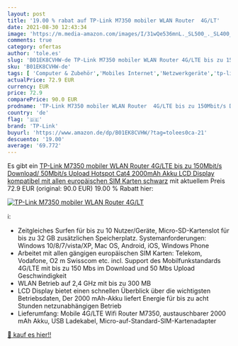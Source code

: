 ```yaml
---
layout: post
title: '19.00 % rabat auf TP-Link M7350 mobiler WLAN Router  4G/LT'
date: 2021-08-30 12:43:34
image: 'https://m.media-amazon.com/images/I/31wQe536mnL._SL500_._SL400_.jpg'
comments: true
category: ofertas
author: 'tole.es'
slug: 'B01EK8CVHW-de TP-Link M7350 mobiler WLAN Router 4G/LTE bis zu 150Mbit/s...'
sku: 'B01EK8CVHW-de'
tags: [ 'Computer & Zubehör','Mobiles Internet','Netzwerkgeräte','tp-link', ]
actualPrice: 72.9 EUR
currency: EUR
price: 72.9
comparePrice: 90.0 EUR
prodname: 'TP-Link M7350 mobiler WLAN Router  4G/LTE bis zu 150Mbit/s Download/ 50Mbit/s Upload  Hotspot  Cat4  2000mAh Akku  LCD Display  kompatibel mit allen europäischen SIM Karten  schwarz'
country: 'de'
flag: '🇩🇪'
brand: 'TP-Link'
buyurl: 'https://www.amazon.de/dp/B01EK8CVHW/?tag=tolees0ca-21'
descuento: '19.00'
average: '69.772'
---
```


Es gibt ein [TP-Link M7350 mobiler WLAN Router  4G/LTE bis zu 150Mbit/s Download/ 50Mbit/s Upload  Hotspot  Cat4  2000mAh Akku  LCD Display  kompatibel mit allen europäischen SIM Karten  schwarz](https://www.amazon.de/dp/B01EK8CVHW/?tag=tolees0ca-21) mit aktuellem Preis 72.9 EUR (original: 90.0 EUR) 19.00 % Rabatt hier:

[![TP-Link M7350 mobiler WLAN Router  4G/LT](https://m.media-amazon.com/images/I/31wQe536mnL._SL500_._SL400_.jpg)](https://www.amazon.de/dp/B01EK8CVHW/?tag=tolees0ca-21)

ℹ️:

- Zeitgleiches Surfen für bis zu 10 Nutzer/Geräte, Micro-SD-Kartenslot für bis zu 32 GB zusätzlichen Speicherplatz. Systemanforderungen: Windows 10/8/7/vista/XP, Mac OS, Android, iOS, Windows Phone
- Arbeitet mit allen gängigen europäischen SIM Karten: Telekom, Vodafone, O2 m Swisscom etc. incl. Support des Mobilfunkstandards 4G/LTE mit bis zu 150 Mbs im Download und 50 Mbs Upload Geschwindigkeit
- WLAN Betrieb auf 2,4 GHz mit bis zu 300 MB
- LCD Display bietet einen schnellen Überblick über die wichtigsten Betriebsdaten, Der 2000 mAh-Akku liefert Energie für bis zu acht Stunden netzunabhängigen Betrieb
- Lieferumfang: Mobile 4G/LTE Wifi Router M7350, austauschbarer 2000 mAh Akku, USB Ladekabel, Micro-auf-Standard-SIM-Kartenadapter

[🛒 kauf es hier!!](https://www.amazon.de/dp/B01EK8CVHW/?tag=tolees0ca-21)
